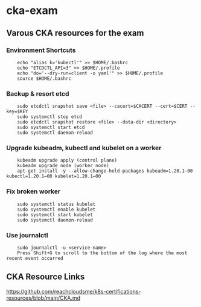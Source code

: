 # cka-exam
## Varous CKA resources for the exam

### Environment Shortcuts

        echo "alias k='kubectl'" >> $HOME/.bashrc
        echo "ETCDCTL_API=3" >> $HOME/.profile
        echo "do='--dry-run=client -o yaml'" >> $HOME/.profile
        source $HOME/.bashrc

### Backup & resort etcd
        sudo etcdctl snapshot save <file> --cacert=$CACERT --cert=$CERT --key=$KEY
        sudo systemctl stop etcd
        sudo etcdctl snapshot restore <file> --data-dir <directory> 
        sudo systemctl start etcd
        sudo systemctl daemon-reload

### Upgrade kubeadm, kubectl and kubelet on a worker
        kubeadm upgrade apply (control plane)
        kubeadm upgrade node (worker node)
        apt-get install -y --allow-change-held-packages kubeadm=1.20.1–00 kubectl=1.20.1–00 kubelet=1.20.1–00

### Fix broken worker
        sudo systemctl status kubelet
        sudo systemctl enable kubelet
        sudo systemctl start kubelet
        sudo systemctl daemon-reload

### Use journalctl
        sudo journalctl -u <service-name>
        Press Shift+G to scroll to the bottom of the log where the most recent event occurred

## CKA Resource Links

https://github.com/reachcloudsme/k8s-certifications-resources/blob/main/CKA.md



